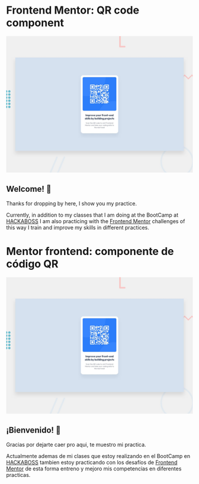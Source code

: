 # Frontend Mentor: QR code component

![Design Preview for QR Code Component Coding Challenge](./design/desktop-preview.jpg)

## Welcome! 👋

Thanks for dropping by here, I show you my practice.

Currently, in addition to my classes that I am doing at the BootCamp at [HACKABOSS](https://www.hackaboss.com) I am also practicing with the [Frontend Mentor](https://www.frontendmentor.io) challenges of this way I train and improve my skills in different practices.



# Mentor frontend: componente de código QR

![Vista previa del diseño para el desafío de codificación de componentes de código QR](./design/desktop-preview.jpg)

## ¡Bienvenido! 👋

Gracias por dejarte caer pro aqui, te muestro mi practica.

Actualmente ademas de mi clases que estoy realizando en el BootCamp en [HACKABOSS](https://www.hackaboss.com) tambien estoy practicando con los desafíos de [Frontend Mentor](https://www.frontendmentor.io) de esta forma entreno y mejoro mis competencias en diferentes practicas.

